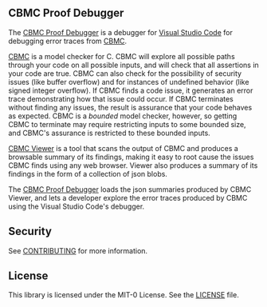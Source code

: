 ## CBMC Proof Debugger

The
[CBMC Proof Debugger](https://github.com/model-checking/cbmc-proof-debugger)
is a debugger for
[Visual Studio Code](https://code.visualstudio.com/)
for debugging error traces from
[CBMC](https://github.com/diffblue/cbmc).

[CBMC](https://github.com/diffblue/cbmc)
is a model checker for C.  CBMC will explore all possible paths
through your code on all possible inputs, and will check that all
assertions in your code are true. CBMC can also check for the
possibility of security issues (like buffer overflow) and for
instances of undefined behavior (like signed integer overflow).
If CBMC finds a code issue, it generates an error trace demonstrating how that
issue could occur.
If CBMC terminates without finding any issues, the result is
assurance that your code behaves as expected.
CBMC is a *bounded* model checker, however, so getting CBMC to terminate
may require restricting inputs to some bounded size,
and CBMC's assurance is restricted to these bounded inputs.

[CBMC Viewer](https://github.com/model-checking/cbmc-viewer)
is a tool that scans the output of CBMC and produces a browsable summary
of its findings, making it easy to root cause the issues CBMC finds using
any web browser.  Viewer also produces a summary of its findings in the
form of a collection of json blobs.

The
[CBMC Proof Debugger](https://github.com/model-checking/cbmc-proof-debugger)
loads the json summaries produced by CBMC Viewer,
and lets a developer explore the error traces produced by CBMC using
the Visual Studio Code's debugger.

## Security

See [CONTRIBUTING](CONTRIBUTING.md#security-issue-notifications) for more information.

## License

This library is licensed under the MIT-0 License. See the [LICENSE](LICENSE.md)
file.
